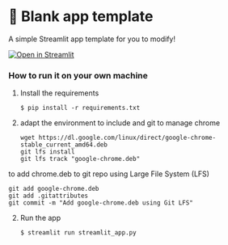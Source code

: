 # 🎈 Blank app template

A simple Streamlit app template for you to modify!

[![Open in Streamlit](https://static.streamlit.io/badges/streamlit_badge_black_white.svg)](https://blank-app-template.streamlit.app/)

### How to run it on your own machine

1. Install the requirements

   ```
   $ pip install -r requirements.txt
   ```
2. adapt the environment to include and git to manage chrome
   ```
   wget https://dl.google.com/linux/direct/google-chrome-stable_current_amd64.deb
   git lfs install
   git lfs track "google-chrome.deb"
   ```
to add chrome.deb to git repo using Large File System (LFS)
   ```
   git add google-chrome.deb
   git add .gitattributes
   git commit -m "Add google-chrome.deb using Git LFS"
   ```

2. Run the app

   ```
   $ streamlit run streamlit_app.py
   ```
